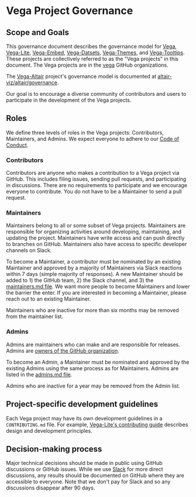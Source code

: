 # Vega Project Governance

## Scope and Goals

This governance document describes the governance model for [Vega](https://github.com/vega/vega), [Vega-Lite](https://github.com/vega/vega-lite), [Vega-Embed](https://github.com/vega/vega-embed), [Vega-Datsets](https://github.com/vega/vega-datasets), [Vega-Themes](https://github.com/vega/vega-themes), and [Vega-Tooltips](https://github.com/vega/vega-tooltip). These projects are collectively referred to as the "Vega projects" in this document. The Vega projects are in the [vega](https://github.com/vega) GitHub organizations.

The [Vega-Altair](https://github.com/altair-viz/altair) project's governance model is documented at [altair-viz/altair/governance](https://github.com/altair-viz/altair/blob/main/governance/project-docs/GOVERNANCE.md).

Our goal is to encourage a diverse community of contributors and users to participate in the development of the Vega projects.

## Roles

We define three levels of roles in the Vega projects: Contributors, Maintainers, and Admins. We expect everyone to adhere to our [Code of Conduct](CODE_OF_CONDUCT.md).

### Contributors

Contributors are anyone who makes a contribution to a Vega project via GitHub. This includes filing issues, sending pull requests, and participating in discussions. There are no requirements to participate and we encourage everyone to contribute. You do not have to be a Maintainer to send a pull request.

### Maintainers

Maintainers belong to all or some subset of Vega projects. Maintainers are responsible for organizing activities around developing, maintaining, and updating the project. Maintainers have write access and can push directly to branches on GitHub. Maintainers also have access to specific developer channels on Slack.

To become a Maintainer, a contributor must be nominated by an existing Maintainer and approved by a majority of Maintainers via Slack reactions within 7 days (simple majority of responses). A new Maintainer should be added to 1) the GitHub team, 2) the Slack channel, and 3) the [maintainers.md file](MAINTAINERS.md). We want more people to become Maintainers and lower the barrier the enter. If you are interested in becoming a Maintainer, please reach out to an existing Maintainer.

Maintainers who are inactive for more than six months may be removed from the maintainer list.

### Admins

Admins are maintainers who can make and are responsible for releases. Admins are [owners of the GitHub organization](https://docs.github.com/en/organizations/managing-peoples-access-to-your-organization-with-roles/roles-in-an-organization#organization-owners).

To become an Admin, a Maintainer must be nominated and approved by the existing Admins using the same process as for Maintainers. Admins are listed in the [admins.md file](ADMINS.md).

Admins who are inactive for a year may be removed from the Admin list.

## Project-specific development guidelines

Each Vega project may have its own development guidelines in a `CONTRIBUTING.md` file. For example, [Vega-Lite's contributing guide](https://github.com/vega/vega-lite/blob/main/CONTRIBUTING.md) describes design and development principles.

## Decision-making process

Major technical decisions should be made in public using GitHub discussions or GitHub issues. While we use [Slack](https://bit.ly/join-vega-slack-2022) for more direct discussions, any results should be documented on GitHub where they are accessible to everyone. Note that we don't pay for Slack and so any discussions disappear after 90 days.
